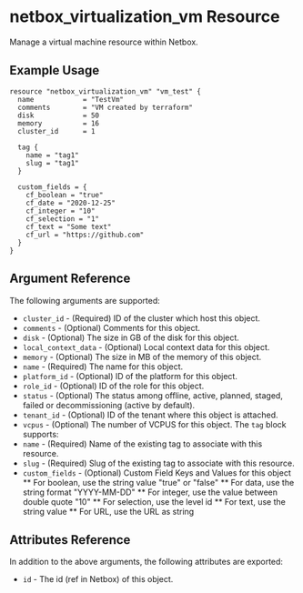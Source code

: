 # netbox\_virtualization\_vm Resource

Manage a virtual machine resource within Netbox.

## Example Usage

```hcl
resource "netbox_virtualization_vm" "vm_test" {
  name            = "TestVm"
  comments        = "VM created by terraform"
  disk            = 50
  memory          = 16
  cluster_id      = 1

  tag {
    name = "tag1"
    slug = "tag1"
  }

  custom_fields = {
    cf_boolean = "true"
    cf_date = "2020-12-25"
    cf_integer = "10"
    cf_selection = "1"
    cf_text = "Some text"
    cf_url = "https://github.com"
  }
}
```

## Argument Reference

The following arguments are supported:
* ``cluster_id`` - (Required) ID of the cluster which host this object.
* ``comments`` - (Optional) Comments for this object.
* ``disk`` - (Optional) The size in GB of the disk for this object.
* ``local_context_data`` - (Optional) Local context data for this object.
* ``memory`` - (Optional) The size in MB of the memory of this object.
* ``name`` - (Required) The name for this object.
* ``platform_id`` - (Optional) ID of the platform for this object.
* ``role_id`` - (Optional) ID of the role for this object.
* ``status`` - (Optional) The status among offline, active, planned, staged, failed or decommissioning (active by default).
* ``tenant_id`` - (Optional) ID of the tenant where this object is attached.
* ``vcpus`` - (Optional) The number of VCPUS for this object.
The ``tag`` block supports:
* ``name`` - (Required) Name of the existing tag to associate with this resource.
* ``slug`` - (Required) Slug of the existing tag to associate with this resource.
* ``custom_fields`` - (Optional) Custom Field Keys and Values for this object
** For boolean, use the string value "true" or "false"
** For data, use the string format "YYYY-MM-DD"
** For integer, use the value between double quote "10"
** For selection, use the level id
** For text, use the string value
** For URL, use the URL as string

## Attributes Reference

In addition to the above arguments, the following attributes are exported:
* ``id`` - The id (ref in Netbox) of this object.
